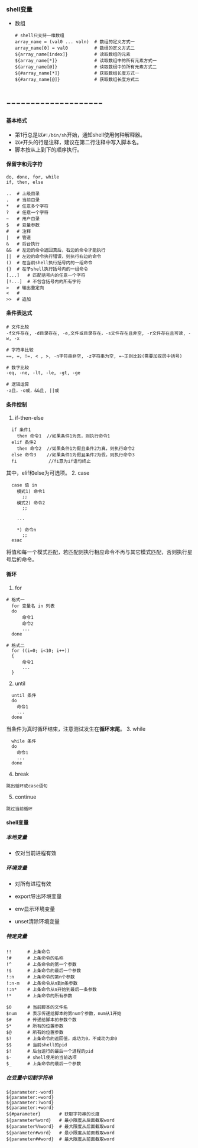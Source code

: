 ### shell变量

- 数组

  ```
  # shell只支持一维数组
  array_name = (val0 ... valn)	# 数组的定义方式一
  array_name[0] = val0			# 数组的定义方式二
  ${array_name[index]}			# 读取数组的元素
  ${array_name[*]}				# 读取数组中的所有元素方式一
  ${array_name[@]}				# 读取数组中的所有元素方式二
  ${#array_name[*]}				# 获取数组长度方式一
  ${#array_name[@]}				# 获取数组长度方式二
  ```


# --------------------

#### 基本格式

  * 第1行总是以`#!/bin/sh`开始，通知shell使用何种解释器。
  * 以`#`开头的行是注释，建议在第二行注释中写入脚本名。
  * 脚本按从上到下的顺序执行。

#### 保留字和元字符

```
do, done, for, while
if, then, else
```

```
..	# 上级目录
.	# 当前目录
*	# 任意多个字符
?	# 任意一个字符
~	# 用户目录
$	# 变量参数
#	# 注释
|	# 管道
&	# 后台执行
&&	# 左边的命令返回真后，右边的命令才能执行
||	# 左边的命令执行错误，则执行右边的命令
()	# 在当前shell执行括号内的一组命令
{}	# 在子shell执行括号内的一组命令
[...]	# 匹配括号内的任意一个字符
[!...]	# 不包含括号内的所有字符
>	# 输出重定向
<	# 
>>	# 追加
```

#### 条件表达式

```
# 文件比较
-f文件存在, -d目录存在, -e,文件或目录存在，-s文件存在且非空, -r文件存在且可读, -w, -x

# 字符串比较
==, =, !=, < , >, -n字符串非空, -z字符串为空, =~正则比较(需要加双层中括号)

# 数字比较
-eq, -ne, -lt, -le, -gt, -ge

# 逻辑运算
-a且，-o或，&&且, ||或
```

#### 条件控制

  1. if-then-else
```
  if 条件1
    then 命令1  //如果条件1为真，则执行命令1
  elif 条件2
    then 命令2  //如果条件1为假且条件2为真，则执行命令2
  else 命令3    //如果条件1为假且条件2为假，则执行命令3
  fi            //fi意为if语句终止
```
其中，elif和else为可选项。
  2. case
```
  case 值 in
    模式1) 命令1
      ;;
    模式2) 命令2
      ;;

    ...

    *) 命令n
      ;;
  esac
```
将值和每一个模式匹配，若匹配则执行相应命令不再与其它模式匹配，否则执行星号后的命令。

#### 循环
  1. for
```
# 格式一
  for 变量名 in 列表
  do
      命令1
      命令2
      ...
  done
  
# 格式二
  for ((i=0; i<10; i++))
  {
      命令1
      ...
  }
```
  2. until
```
  until 条件
  do
    命令1
    ...
  done
```
  当条件为真时循环结束，注意测试发生在**循环末尾**。
  3. while
```
  while 条件
  do
    命令1
    ...
  done
```
  4. break  

    跳出循环或case语句
  5. continue  

    跳过当前循环

#### shell变量

##### 本地变量

- 仅对当前进程有效

##### 环境变量

- 对所有进程有效

- export导出环境变量
- env显示环境变量
- unset清除环境变量

##### 特定变量

```
!!		# 上条命令
!#		# 上条命令的名称
!^		# 上条命令的第一个参数
!$		# 上条命令的最后一个参数
!:n		# 上条命令的第n个参数
!:n-m	# 上条命令从n到m条参数
!:n*	# 上条命令从n开始到最后一条参数
!*		# 上条命令的所有参数

$0		# 当前脚本的文件名
$num	# 表示传递给脚本的第num个参数，num从1开始
$#		# 传递给脚本的参数个数
$*		# 所有的位置参数
$@		# 所有的位置参数
$?		# 上条命令的返回值，成功为0，不成功为非0
$$		# 当前shell的pid
$!		# 后台运行的最后一个进程的pid
$-		# shell使用的当前选项
$_		# 上条命令的最后一个参数
```

##### 在变量中切割字符串

```
${parameter:-word}
${parameter:=word}
${parameter:?word}
${parameter:+word}
${#parameter}		# 获取字符串的长度
${parameter%word} 	# 最小限度从后面截取word
${parameter%%word} 	# 最大限度从后面截取word
${parameter#word} 	# 最小限度从前面截取word
${parameter##word} 	# 最大限度从前面截取word
```


